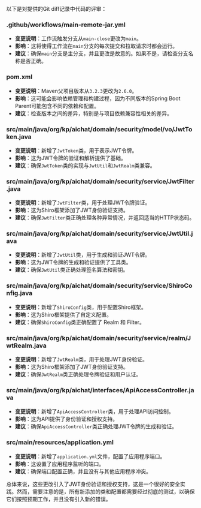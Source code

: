 以下是对提供的Git diff记录中代码的评审：

### .github/workflows/main-remote-jar.yml
- **变更说明**：工作流触发分支从`main-close`更改为`main`。
- **影响**：这将使得工作流在`main`分支的每次提交和拉取请求时都会运行。
- **建议**：确保`main`分支是主分支，并且更改是故意的。如果不是，请检查分支名称是否正确。

### pom.xml
- **变更说明**：Maven父项目版本从`3.2.3`更改为`2.6.0`。
- **影响**：这可能会影响依赖管理和构建过程，因为不同版本的Spring Boot Parent可能包含不同的依赖和配置。
- **建议**：检查版本之间的差异，特别是与项目依赖兼容性相关的差异。

### src/main/java/org/kp/aichat/domain/security/model/vo/JwtToken.java
- **变更说明**：新增了`JwtToken`类，用于表示JWT令牌。
- **影响**：这为JWT令牌的验证和解析提供了基础。
- **建议**：确保`JwtToken`类的实现与`JwtUtil`和`JwtRealm`类兼容。

### src/main/java/org/kp/aichat/domain/security/service/JwtFilter.java
- **变更说明**：新增了`JwtFilter`类，用于处理JWT令牌验证。
- **影响**：这为Shiro框架添加了JWT身份验证支持。
- **建议**：确保`JwtFilter`类正确处理各种异常情况，并返回适当的HTTP状态码。

### src/main/java/org/kp/aichat/domain/security/service/JwtUtil.java
- **变更说明**：新增了`JwtUtil`类，用于生成和验证JWT令牌。
- **影响**：这为JWT令牌的生成和验证提供了工具类。
- **建议**：确保`JwtUtil`类正确处理签名算法和密钥。

### src/main/java/org/kp/aichat/domain/security/service/ShiroConfig.java
- **变更说明**：新增了`ShiroConfig`类，用于配置Shiro框架。
- **影响**：这为Shiro框架提供了自定义配置。
- **建议**：确保`ShiroConfig`类正确配置了 Realm 和 Filter。

### src/main/java/org/kp/aichat/domain/security/service/realm/JwtRealm.java
- **变更说明**：新增了`JwtRealm`类，用于处理JWT身份验证。
- **影响**：这为Shiro框架添加了JWT身份验证支持。
- **建议**：确保`JwtRealm`类正确处理令牌验证和用户认证。

### src/main/java/org/kp/aichat/interfaces/ApiAccessController.java
- **变更说明**：新增了`ApiAccessController`类，用于处理API访问控制。
- **影响**：这为API提供了身份验证和授权支持。
- **建议**：确保`ApiAccessController`类正确处理JWT令牌的生成和验证。

### src/main/resources/application.yml
- **变更说明**：新增了`application.yml`文件，配置了应用程序端口。
- **影响**：这设置了应用程序监听的端口。
- **建议**：确保端口配置正确，并且没有与其他应用程序冲突。

总体来说，这些更改引入了JWT身份验证和授权支持，这是一个很好的安全实践。然而，需要注意的是，所有新添加的类和配置都需要经过彻底的测试，以确保它们按照预期工作，并且没有引入新的错误。